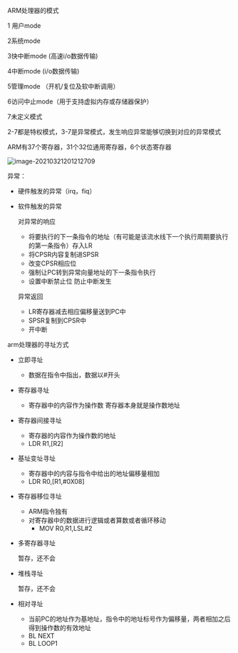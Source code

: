 ARM处理器的模式

 1 用户mode

2系统mode

3快中断mode (高速i/o数据传输)

4中断mode  (i/o数据传输)

5管理mode （开机/复位及软中断调用）

6访问中止mode（用于支持虚拟内存或存储器保护）

7未定义模式

2-7都是特权模式，3-7是异常模式，发生响应异常能够切换到对应的异常模式

ARM有37个寄存器，31个32位通用寄存器，6个状态寄存器

![image-20210321201212709](C:\Users\tradoon\AppData\Roaming\Typora\typora-user-images\image-20210321201212709.png)

异常：

+ 硬件触发的异常（irq，fiq）

+ 软件触发的异常

  

  对异常的响应

  + 将要执行的下一条指令的地址（有可能是该流水线下一个执行周期要执行的第一条指令）存入LR
  + 将CPSR内容复制进SPSR
  + 改变CPSR相应位
  + 强制让PC转到异常向量地址的下一条指令执行
  + 设置中断禁止位 防止中断发生

  异常返回

  + LR寄存器减去相应偏移量送到PC中
  + SPSR复制到CPSR中
  + 开中断

arm处理器的寻址方式

+ 立即寻址

  + 数据在指令中指出，数据以#开头

+ 寄存器寻址

  + 寄存器中的内容作为操作数 寄存器本身就是操作数地址

+ 寄存器间接寻址

  + 寄存器的内容作为操作数的地址
  + LDR R1,[R2]

+ 基址变址寻址

  + 寄存器中的内容与指令中给出的地址偏移量相加
  + LDR R0,[R1,#0X08]

+ 寄存器移位寻址

  + ARM指令独有
  + 对寄存器中的数据进行逻辑或者算数或者循环移动
    + MOV R0,R1,LSL#2 

+ 多寄存器寻址

   暂存，还不会

+ 堆栈寻址

  暂存，还不会

+ 相对寻址

  + 当前PC的地址作为基地址，指令中的地址标号作为偏移量，两者相加之后得到操作数的有效地址
  + BL NEXT
  + BL LOOP1

  

  